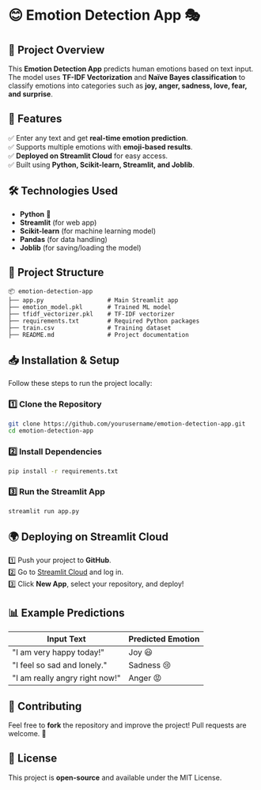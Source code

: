 # 😊 Emotion Detection App 🎭

## 📌 Project Overview
This **Emotion Detection App** predicts human emotions based on text input. The model uses **TF-IDF Vectorization** and **Naïve Bayes classification** to classify emotions into categories such as **joy, anger, sadness, love, fear, and surprise**.

## 🚀 Features
✅ Enter any text and get **real-time emotion prediction**.  
✅ Supports multiple emotions with **emoji-based results**.  
✅ **Deployed on Streamlit Cloud** for easy access.  
✅ Built using **Python, Scikit-learn, Streamlit, and Joblib**.  

## 🛠️ Technologies Used
- **Python** 🐍
- **Streamlit** (for web app)
- **Scikit-learn** (for machine learning model)
- **Pandas** (for data handling)
- **Joblib** (for saving/loading the model)

## 📂 Project Structure
```
📦 emotion-detection-app
├── app.py                  # Main Streamlit app
├── emotion_model.pkl       # Trained ML model
├── tfidf_vectorizer.pkl    # TF-IDF vectorizer
├── requirements.txt        # Required Python packages
├── train.csv               # Training dataset
├── README.md               # Project documentation
```

## 📥 Installation & Setup
Follow these steps to run the project locally:

### 1️⃣ Clone the Repository
```sh
git clone https://github.com/yourusername/emotion-detection-app.git
cd emotion-detection-app
```

### 2️⃣ Install Dependencies
```sh
pip install -r requirements.txt
```

### 3️⃣ Run the Streamlit App
```sh
streamlit run app.py
```

## 🌍 Deploying on Streamlit Cloud
1️⃣ Push your project to **GitHub**.  
2️⃣ Go to [Streamlit Cloud](https://share.streamlit.io/) and log in.  
3️⃣ Click **New App**, select your repository, and deploy!  

## 📊 Example Predictions
| Input Text | Predicted Emotion |
|------------|------------------|
| "I am very happy today!" | Joy 😃 |
| "I feel so sad and lonely." | Sadness 😢 |
| "I am really angry right now!" | Anger 😡 |

## 📢 Contributing
Feel free to **fork** the repository and improve the project! Pull requests are welcome. 🚀

## 📜 License
This project is **open-source** and available under the MIT License.

